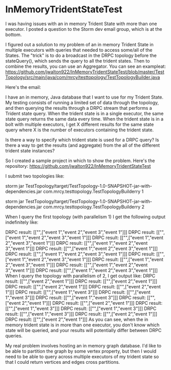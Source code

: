 InMemoryTridentStateTest
========================

I was having issues with an in memory Trident State with more than one executor. I posted a question to the Storm dev email group, which is at the bottom.

I figured out a solution to my problem of an in memory Trident State in multiple executors with queries that needed to access some/all of the States. The "trick" is to do a broadcast in the DRPC topology before the stateQuery(), which sends the query to all the trident states. Then to combine the results, you can use an Aggregator. You can see an exampleat: https://github.com/jwalton922/InMemoryTridentStateTest/blob/master/TestTopology/src/main/java/com/mrcy/testtopology/TestTopologyBuilder.java

Here's the email:

I have an in memory, Java database that I want to use for my Trident State. My testing consists of running a limited set of data through the topology, and then querying the results through a DRPC stream that performs a Trident state query.
When the trident state is in a single executor, the same state query returns the same data every time. When the trident state is in a bolt with multiple executors, I get X different results for the same state query where X is the number of executors containing the trident state.  

Is there a way to specify which trident state is used for a DRPC query? Is there a way to get the results (and aggregate) from the all of the different trident state instances?

So I created a sample project in which to show the problem. Here's the repository: https://github.com/jwalton922/InMemoryTridentStateTest

I submit two topologies like:

storm jar TestTopology/target/TestTopology-1.0-SNAPSHOT-jar-with-dependencies.jar com.mrcy.testtopology.TestTopologyBuilderry 1

storm jar TestTopology/target/TestTopology-1.0-SNAPSHOT-jar-with-dependencies.jar com.mrcy.testtopology.TestTopologyBuilderry 2

When I query the first topology (with parallelism 1) I get the following output indefinitely like:

DRPC result: [["",["event 1","event 2","event 3","event 1"]]]
DRPC result: [["",["event 1","event 2","event 3","event 1"]]]
DRPC result: [["",["event 1","event 2","event 3","event 1"]]]
DRPC result: [["",["event 1","event 2","event 3","event 1"]]]
DRPC result: [["",["event 1","event 2","event 3","event 1"]]]
DRPC result: [["",["event 1","event 2","event 3","event 1"]]]
DRPC result: [["",["event 1","event 2","event 3","event 1"]]]
DRPC result: [["",["event 1","event 2","event 3","event 1"]]]
DRPC result: [["",["event 1","event 2","event 3","event 1"]]]
DRPC result: [["",["event 1","event 2","event 3","event 1"]]]
When I query the topology with parallelism of 2, I get output like:
DRPC result: [["",["event 2","event 1"]]]
DRPC result: [["",["event 2","event 1"]]]
DRPC result: [["",["event 2","event 1"]]]
DRPC result: [["",["event 2","event 1"]]]
DRPC result: [["",["event 1","event 3"]]]
DRPC result: [["",["event 1","event 3"]]]
DRPC result: [["",["event 1","event 3"]]]
DRPC result: [["",["event 2","event 1"]]]
DRPC result: [["",["event 2","event 1"]]]
DRPC result: [["",["event 1","event 3"]]]
DRPC result: [["",["event 1","event 3"]]]
DRPC result: [["",["event 1","event 3"]]]
DRPC result: [["",["event 2","event 1"]]]
DRPC result: [["",["event 2","event 1"]]]
As you can see, when the in memory trident state is in more than one executor, you don't know which state will be queried, and your results will potentially differ between DRPC queries.

My real problem involves hosting an in memory graph database. I'd like to be able to partition the graph by some vertex property, but then I would need to be able to query across multiple executors of my trident state so that I could return vertices and edges cross partitions.   

